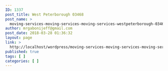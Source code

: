 ```yaml
---
ID: 1337
post_title: West Peterborough 03468
post_name: >
  moving-services-moving-services-moving-services-westpeterborough-03468
author: mrgabonijeff@gmail.com
post_date: 2018-03-28 01:36:32
layout: page
link: >
  http://localhost/wordpress/moving-services-moving-services-moving-services-westpeterborough-03468/
published: true
tags: [ ]
categories: [ ]
---
```


